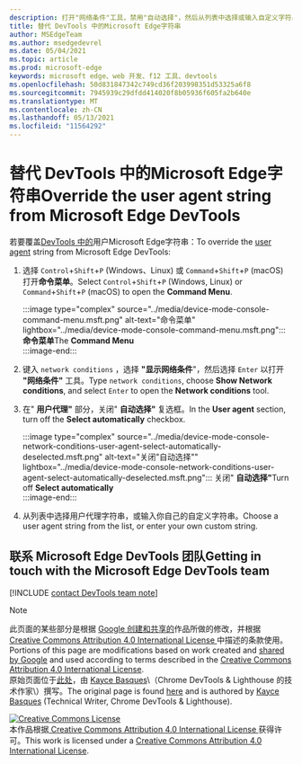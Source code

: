 ```yaml
---
description: 打开"网络条件"工具，禁用"自动选择"，然后从列表中选择或输入自定义字符串。
title: 替代 DevTools 中的Microsoft Edge字符串
author: MSEdgeTeam
ms.author: msedgedevrel
ms.date: 05/04/2021
ms.topic: article
ms.prod: microsoft-edge
keywords: microsoft edge、web 开发、f12 工具、devtools
ms.openlocfilehash: 50d831847342c749cd36f203998351d53325a6f8
ms.sourcegitcommit: 7945939c29dfdd414020f8b05936f605fa2b640e
ms.translationtype: MT
ms.contentlocale: zh-CN
ms.lasthandoff: 05/13/2021
ms.locfileid: "11564292"
---
```

<!-- Copyright Kayce Basques 

   Licensed under the Apache License, Version 2.0 (the "License");
   you may not use this file except in compliance with the License.
   You may obtain a copy of the License at

       https://www.apache.org/licenses/LICENSE-2.0

   Unless required by applicable law or agreed to in writing, software
   distributed under the License is distributed on an "AS IS" BASIS,
   WITHOUT WARRANTIES OR CONDITIONS OF ANY KIND, either express or implied.
   See the License for the specific language governing permissions and
   limitations under the License.  -->
# <a name="override-the-user-agent-string-from-microsoft-edge-devtools"></a><span data-ttu-id="e3ae0-104">替代 DevTools 中的Microsoft Edge字符串</span><span class="sxs-lookup"><span data-stu-id="e3ae0-104">Override the user agent string from Microsoft Edge DevTools</span></span>  

<span data-ttu-id="e3ae0-105">若要覆盖[DevTools 中的][MDNUserAgent]用户Microsoft Edge字符串：</span><span class="sxs-lookup"><span data-stu-id="e3ae0-105">To override the [user agent][MDNUserAgent] string from Microsoft Edge DevTools:</span></span>  

1.  <span data-ttu-id="e3ae0-106">选择 `Control`+`Shift`+`P` \(Windows、Linux\) 或 `Command`+`Shift`+`P` \(macOS\) 打开**命令菜单**。</span><span class="sxs-lookup"><span data-stu-id="e3ae0-106">Select `Control`+`Shift`+`P` \(Windows, Linux\) or `Command`+`Shift`+`P` \(macOS\) to open the **Command Menu**.</span></span>  
    
    :::image type="complex" source="../media/device-mode-console-command-menu.msft.png" alt-text="命令菜单" lightbox="../media/device-mode-console-command-menu.msft.png":::
       <span data-ttu-id="e3ae0-108">**命令菜单**</span><span class="sxs-lookup"><span data-stu-id="e3ae0-108">The **Command Menu**</span></span>  
    :::image-end:::  
    
1.  <span data-ttu-id="e3ae0-109">键入 `network conditions` ，选择 **"显示网络条件**"，然后选择 `Enter` 以打开 **"网络条件"** 工具。</span><span class="sxs-lookup"><span data-stu-id="e3ae0-109">Type `network conditions`, choose **Show Network conditions**, and select `Enter` to open the **Network conditions** tool.</span></span>  
1.  <span data-ttu-id="e3ae0-110">在" **用户代理"** 部分，关闭" **自动选择"** 复选框。</span><span class="sxs-lookup"><span data-stu-id="e3ae0-110">In the **User agent** section, turn off the **Select automatically** checkbox.</span></span>  
    
    :::image type="complex" source="../media/device-mode-console-network-conditions-user-agent-select-automatically-deselected.msft.png" alt-text="关闭"自动选择"" lightbox="../media/device-mode-console-network-conditions-user-agent-select-automatically-deselected.msft.png":::
       <span data-ttu-id="e3ae0-112">关闭" **自动选择"**</span><span class="sxs-lookup"><span data-stu-id="e3ae0-112">Turn off **Select automatically**</span></span>  
    :::image-end:::  
    
1.  <span data-ttu-id="e3ae0-113">从列表中选择用户代理字符串，或输入你自己的自定义字符串。</span><span class="sxs-lookup"><span data-stu-id="e3ae0-113">Choose a user agent string from the list, or enter your own custom string.</span></span>  
    
## <a name="getting-in-touch-with-the-microsoft-edge-devtools-team"></a><span data-ttu-id="e3ae0-114">联系 Microsoft Edge DevTools 团队</span><span class="sxs-lookup"><span data-stu-id="e3ae0-114">Getting in touch with the Microsoft Edge DevTools team</span></span>  

[!INCLUDE [contact DevTools team note](../includes/contact-devtools-team-note.md)]  

<!-- links -->  

[MDNUserAgent]: https://developer.mozilla.org/docs/Glossary/User_agent "用户代理|MDN"  

> [!NOTE]
> <span data-ttu-id="e3ae0-116">此页面的某些部分是根据 [Google 创建和共享的][GoogleSitePolicies]作品所做的修改，并根据[ Creative Commons Attribution 4.0 International License ][CCA4IL]中描述的条款使用。</span><span class="sxs-lookup"><span data-stu-id="e3ae0-116">Portions of this page are modifications based on work created and [shared by Google][GoogleSitePolicies] and used according to terms described in the [Creative Commons Attribution 4.0 International License][CCA4IL].</span></span>  
> <span data-ttu-id="e3ae0-117">原始页面位于[此处](https://developers.google.com/web/tools/chrome-devtools/device-mode/override-user-agent)，由 [Kayce Basques][KayceBasques]\（Chrome DevTools \& Lighthouse 的技术作家\）撰写。</span><span class="sxs-lookup"><span data-stu-id="e3ae0-117">The original page is found [here](https://developers.google.com/web/tools/chrome-devtools/device-mode/override-user-agent) and is authored by [Kayce Basques][KayceBasques] \(Technical Writer, Chrome DevTools \& Lighthouse\).</span></span>  

[![Creative Commons License][CCby4Image]][CCA4IL]  
<span data-ttu-id="e3ae0-119">本作品根据[ Creative Commons Attribution 4.0 International License ][CCA4IL]获得许可。</span><span class="sxs-lookup"><span data-stu-id="e3ae0-119">This work is licensed under a [Creative Commons Attribution 4.0 International License][CCA4IL].</span></span>  

[CCA4IL]: https://creativecommons.org/licenses/by/4.0  
[CCby4Image]: https://i.creativecommons.org/l/by/4.0/88x31.png  
[GoogleSitePolicies]: https://developers.google.com/terms/site-policies  
[KayceBasques]: https://developers.google.com/web/resources/contributors#kayce-basques  
